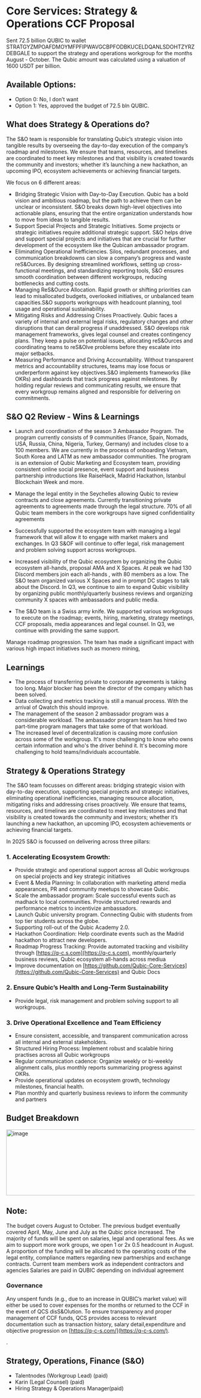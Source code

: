 # Core Services: Strategy & Operations CCF Proposal

Sent 72.5 billion QUBIC to wallet STRATGYZMPOAFDMOYMFPFIPWAVGCBPFODBKUCELDQANLSDOHTZYRZDEBGALE to support the strategy and operations workgroup for the months August - October. The Qubic amount was calculated using a valuation of 1600 USDT per billion.

## Available Options:

* Option 0: No, I don’t want
* Option 1: Yes, approved the budget of 72.5 bln QUBIC.

## What does Strategy & Operations do?

The S&O team is responsible for translating Qubic’s strategic vision into tangible results by overseeing the day-to-day execution of the company’s roadmap and milestones. We ensure that teams, resources, and timelines are coordinated to meet key milestones and that visibility is created towards the community and investors; whether it’s launching a new hackathon, an upcoming IPO, ecosystem achievements or achieving financial targets.

We focus on 6 different areas:

* Bridging Strategic Vision with Day-to-Day Execution. Qubic has a bold vision and ambitious roadmap, but the path to achieve them can be unclear or inconsistent. S\&O breaks down high-level objectives into actionable plans, ensuring that the entire organization understands how to move from ideas to tangible results.
* Support Special Projects and Strategic Initiatives. Some projects or strategic initiatives require additional strategic support. S\&O helps drive and support special projects and initiatives that are crucial for further development of the ecosystem like the Qubican ambassador program.
* Eliminating Operational Inefficiencies. Silos, redundant processes, and communication breakdowns can slow a company’s progress and waste reS\&Ources. By designing streamlined workflows, setting up cross-functional meetings, and standardizing reporting tools, S\&O ensures smooth coordination between different workgroups, reducing bottlenecks and cutting costs.
* Managing ReS\&Ource Allocation. Rapid growth or shifting priorities can lead to misallocated budgets, overlooked initiatives, or unbalanced team capacities.S\&O supports workgroups with headcount planning, tool usage and operational sustainability.
* Mitigating Risks and Addressing Crises Proactively. Qubic faces a variety of internal and external legal risks, regulatory changes and other disruptions that can derail progress if unaddressed. S\&O develops risk management frameworks, gives legal counsel and creates contingency plans. They keep a pulse on potential issues, allocating reS\&Ources and coordinating teams to reS\&Olve problems before they escalate into major setbacks.
* Measuring Performance and Driving Accountability. Without transparent metrics and accountability structures, teams may lose focus or underperform against key objectives.S\&O implements frameworks (like OKRs) and dashboards that track progress against milestones. By holding regular reviews and communicating results, we ensure that every workgroup remains aligned and responsible for delivering on commitments.

## S\&O Q2 Review - Wins & Learnings

* Launch and coordination of the season 3 Ambassador Program. The program currently consists of 9 communities (France, Spain, Nomads, USA, Russia, China, Nigeria, Turkey, Germany) and includes close to a 100 members. We are currently in the process of onboarding Vietnam, South Korea and LATM as new ambassador communities. The program is an extension of Qubic Marketing and Ecosystem team, providing consistent online social presence, event support and business partnership introductions like RaiseHack, Madrid Hackathon, Istanbul Blockchain Week and more.

* Manage the legal entity in the Seychelles allowing Qubic to review contracts and close agreements. Currently transitioning private agreements to agreements made through the legal structure. 70% of all Qubic team members in the core workgroups have signed confidentiality agreements

* Successfully supported the ecosystem team with managing a legal framework that will allow it to engage with market makers and exchanges. In Q3 S\&OF will continue to offer legal, risk management and problem solving support across workgroups.

* Increased visibility of the Qubic ecosystem by organizing the Qubic ecosystem all-hands, proposal AMA and X Spaces. At peak we had 130 Discord members join each all-hands , with 80 members as a low. The S\&O team organized various X Spaces and in prompt DC stages to talk about the Discord. In Q3, we continue to aim to expand Qubic visibility by organizing public monthly/quarterly business reviews and organizing community X spaces with ambassadors and public media.

* The S\&O team is a Swiss army knife. We supported various workgroups to execute on the roadmap; events, hiring, marketing, strategy meetings, CCF proposals, media appearances and legal counsel. In Q3, we continue with providing the same support.

Manage roadmap progression. The team has made a significant impact with various high impact initiatives such as monero mining,

## Learnings

* The process of transferring private to corporate agreements is taking too long. Major blocker has been the director of the company which has been solved.
* Data collecting and metrics tracking is still a manual process. With the arrival of Qwatch this should improve.
* The management of the season 2 ambassador program was a considerable workload. The ambassador program team has hired two part-time program managers that take some of that workload.
* The increased level of decentralization is causing more confusion across some of the workgroup. It's more challenging to know who owns certain information and who's the driver behind it. It's becoming more challenging to hold teams/individuals accountable. 

## Strategy & Operations Strategy

The S\&O team focusses on different areas: bridging strategic vision with day-to-day execution, supporting special projects and strategic initiatives, eliminating operational inefficiencies, managing resource allocation, mitigating risks and addressing crises proactively. We ensure that teams, resources, and timelines are coordinated to meet key milestones and that visibility is created towards the community and investors; whether it’s launching a new hackathon, an upcoming IPO, ecosystem achievements or achieving financial targets.

In 2025 S\&O is focussed on delivering across three pillars:

### 1. Accelerating Ecosystem Growth:

* Provide strategic and operational support across all Qubic workgroups on special projects and key strategic initiatives
* Event & Media Planning: In collaboration with marketing attend media appearances, PR and community meetups to showcase Qubic.
* Scale the ambassador program: Scale successful events such as madhack to local communities. Provide structured rewards and performance metrics to incentivize ambassadors.
* Launch Qubic university program. Connecting Qubic with students from top tier students across the globe.
* Supporting roll-out of the Qubic Academy 2.0.
* Hackathon Coordination: Help coordinate events such as the Madrid hackathon to attract new developers.
* Roadmap Progress Tracking: Provide automated tracking and visibility through [https://q-c.s.com](https://q-c.s.com), monthly/quarterly business reviews, Qubic ecosystem all-hands across mediua
* Improve documentation on [https://github.com/Qubic-Core-Services](https://github.com/Qubic-Core-Services) and Qubic Docs

### 2. Ensure Qubic’s Health and Long-Term Sustainability

* Provide legal, risk management and problem solving support to all workgroups.

### 3. Drive Operational Excellence and Team Efficiency

* Ensure consistent, accessible, and transparent communication across all internal and external stakeholders.
* Structured Hiring Process: Implement robust and scalable hiring practises across all Qubic workgroups
* Regular communication cadence: Organize weekly or bi-weekly alignment calls, plus monthly reports summarizing progress against OKRs.
* Provide operational updates on ecosystem growth, technology milestones, financial health.
* Plan monthly and quarterly business reviews to inform the community and partners

## Budget Breakdown

<img width="816" height="176" alt="image" src="https://github.com/user-attachments/assets/a3834971-b9a2-4794-957b-bbb1cde8d1a3" />


## Note:

The budget covers August to October. The previous budget eventually covered April, May, June and July as the Qubic price increased.
The majority of funds will be spent on salaries, legal and operational fees. As we aim to support more work groups, we open 1 or 2x 0.5 headcount in August. A proportion of the funding will be allocated to the operating costs of the legal entity, compliance matters regarding new partnerships and exchange contracts.
Current team members work as independent contractors and agencies
Salaries are paid in QUBIC depending on individual agreement

### Governance

Any unspent funds (e.g., due to an increase in QUBIC’s market value) will either be used to cover expenses for the months or returned to the CCF in the event of QCS disS\&Olution.
To ensure transparency and proper management of CCF funds, QCS provides access to relevant documentation such as transaction history, salary detail,expenditure and objective progression on [https://q-c-s.com/](https://q-c-s.com/).

.

## Strategy, Operations, Finance (S\&O)

* Talentnodes (Workgroup Lead) (paid)
* Karin (Legal Counsel) (paid)
* Hiring Strategy & Operations Manager(paid)
